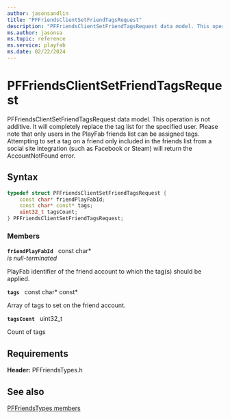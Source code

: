 ```yaml
---
author: jasonsandlin
title: "PFFriendsClientSetFriendTagsRequest"
description: "PFFriendsClientSetFriendTagsRequest data model. This operation is not additive. It will completely replace the tag list for the specified user. Please note that only users in the PlayFab friends list can be assigned tags. Attempting to set a tag on a friend only included in the friends list from a social site integration (such as Facebook or Steam) will return the AccountNotFound error."
ms.author: jasonsa
ms.topic: reference
ms.service: playfab
ms.date: 02/22/2024
---
```


# PFFriendsClientSetFriendTagsRequest  

PFFriendsClientSetFriendTagsRequest data model. This operation is not additive. It will completely replace the tag list for the specified user. Please note that only users in the PlayFab friends list can be assigned tags. Attempting to set a tag on a friend only included in the friends list from a social site integration (such as Facebook or Steam) will return the AccountNotFound error.  

## Syntax  
  
```cpp
typedef struct PFFriendsClientSetFriendTagsRequest {  
    const char* friendPlayFabId;  
    const char* const* tags;  
    uint32_t tagsCount;  
} PFFriendsClientSetFriendTagsRequest;  
```
  
### Members  
  
**`friendPlayFabId`** &nbsp; const char*  
*is null-terminated*  
  
PlayFab identifier of the friend account to which the tag(s) should be applied.
  
**`tags`** &nbsp; const char* const*  
  
Array of tags to set on the friend account.
  
**`tagsCount`** &nbsp; uint32_t  
  
Count of tags
  
  
## Requirements  
  
**Header:** PFFriendsTypes.h
  
## See also  
[PFFriendsTypes members](../pffriendstypes_members.md)  

  
  
